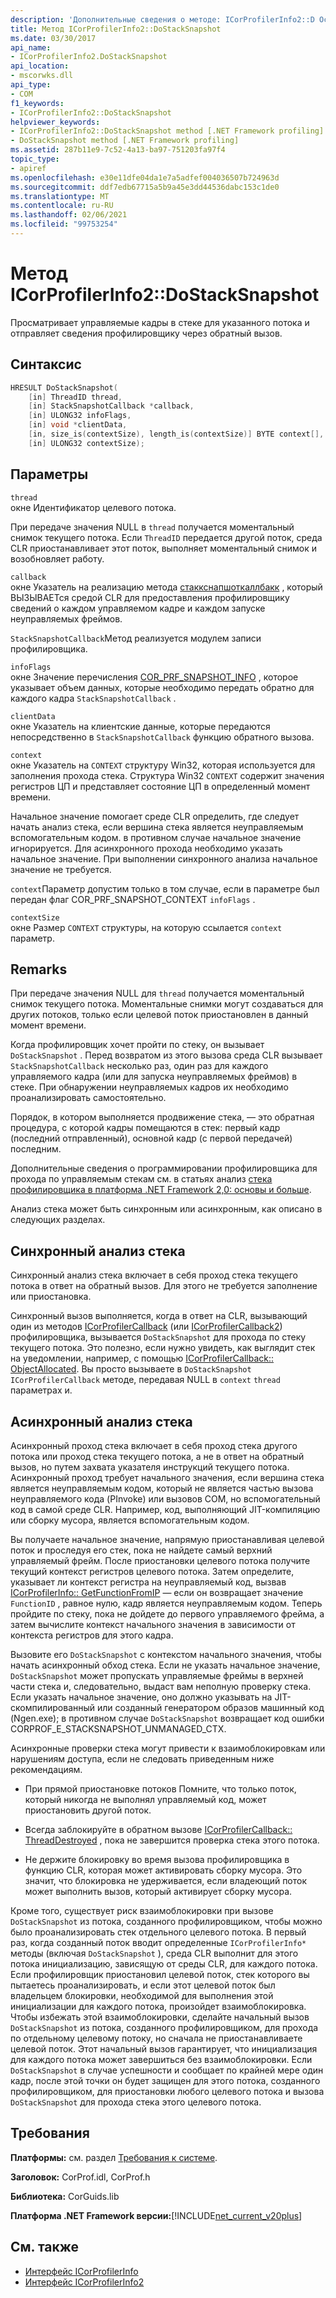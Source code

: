 ```yaml
---
description: 'Дополнительные сведения о методе: ICorProfilerInfo2::D Остаккснапшот'
title: Метод ICorProfilerInfo2::DoStackSnapshot
ms.date: 03/30/2017
api_name:
- ICorProfilerInfo2.DoStackSnapshot
api_location:
- mscorwks.dll
api_type:
- COM
f1_keywords:
- ICorProfilerInfo2::DoStackSnapshot
helpviewer_keywords:
- ICorProfilerInfo2::DoStackSnapshot method [.NET Framework profiling]
- DoStackSnapshot method [.NET Framework profiling]
ms.assetid: 287b11e9-7c52-4a13-ba97-751203fa97f4
topic_type:
- apiref
ms.openlocfilehash: e30e11dfe04da1e7a5adfef004036507b724963d
ms.sourcegitcommit: ddf7edb67715a5b9a45e3dd44536dabc153c1de0
ms.translationtype: MT
ms.contentlocale: ru-RU
ms.lasthandoff: 02/06/2021
ms.locfileid: "99753254"
---
```

# <a name="icorprofilerinfo2dostacksnapshot-method"></a>Метод ICorProfilerInfo2::DoStackSnapshot

Просматривает управляемые кадры в стеке для указанного потока и отправляет сведения профилировщику через обратный вызов.  
  
## <a name="syntax"></a>Синтаксис  
  
```cpp  
HRESULT DoStackSnapshot(  
    [in] ThreadID thread,  
    [in] StackSnapshotCallback *callback,  
    [in] ULONG32 infoFlags,  
    [in] void *clientData,  
    [in, size_is(contextSize), length_is(contextSize)] BYTE context[],  
    [in] ULONG32 contextSize);  
```  
  
## <a name="parameters"></a>Параметры  

 `thread`  
 окне Идентификатор целевого потока.  
  
 При передаче значения NULL в `thread` получается моментальный снимок текущего потока. Если `ThreadID` передается другой поток, среда CLR приостанавливает этот поток, выполняет моментальный снимок и возобновляет работу.  
  
 `callback`  
 окне Указатель на реализацию метода [стаккснапшоткаллбакк](stacksnapshotcallback-function.md) , который ВЫЗЫВАЕТся средой CLR для предоставления профилировщику сведений о каждом управляемом кадре и каждом запуске неуправляемых фреймов.  
  
 `StackSnapshotCallback`Метод реализуется модулем записи профилировщика.  
  
 `infoFlags`  
 окне Значение перечисления [COR_PRF_SNAPSHOT_INFO](cor-prf-snapshot-info-enumeration.md) , которое указывает объем данных, которые необходимо передать обратно для каждого кадра `StackSnapshotCallback` .  
  
 `clientData`  
 окне Указатель на клиентские данные, которые передаются непосредственно в `StackSnapshotCallback` функцию обратного вызова.  
  
 `context`  
 окне Указатель на `CONTEXT` структуру Win32, которая используется для заполнения прохода стека. Структура Win32 `CONTEXT` содержит значения регистров ЦП и представляет состояние ЦП в определенный момент времени.  
  
 Начальное значение помогает среде CLR определить, где следует начать анализ стека, если вершина стека является неуправляемым вспомогательным кодом. в противном случае начальное значение игнорируется. Для асинхронного прохода необходимо указать начальное значение. При выполнении синхронного анализа начальное значение не требуется.  
  
 `context`Параметр допустим только в том случае, если в параметре был передан флаг COR_PRF_SNAPSHOT_CONTEXT `infoFlags` .  
  
 `contextSize`  
 окне Размер `CONTEXT` структуры, на которую ссылается `context` параметр.  
  
## <a name="remarks"></a>Remarks  

 При передаче значения NULL для `thread` получается моментальный снимок текущего потока. Моментальные снимки могут создаваться для других потоков, только если целевой поток приостановлен в данный момент времени.  
  
 Когда профилировщик хочет пройти по стеку, он вызывает `DoStackSnapshot` . Перед возвратом из этого вызова среда CLR вызывает `StackSnapshotCallback` несколько раз, один раз для каждого управляемого кадра (или для запуска неуправляемых фреймов) в стеке. При обнаружении неуправляемых кадров их необходимо проанализировать самостоятельно.  
  
 Порядок, в котором выполняется продвижение стека, — это обратная процедура, с которой кадры помещаются в стек: первый кадр (последний отправленный), основной кадр (с первой передачей) последним.  
  
 Дополнительные сведения о программировании профилировщика для прохода по управляемым стекам см. в статьях анализ [стека профилировщика в платформа .NET Framework 2,0: основы и больше](/previous-versions/dotnet/articles/bb264782(v=msdn.10)).  
  
 Анализ стека может быть синхронным или асинхронным, как описано в следующих разделах.  
  
## <a name="synchronous-stack-walk"></a>Синхронный анализ стека  

 Синхронный анализ стека включает в себя проход стека текущего потока в ответ на обратный вызов. Для этого не требуется заполнение или приостановка.  
  
 Синхронный вызов выполняется, когда в ответ на CLR, вызывающий один из методов [ICorProfilerCallback](icorprofilercallback-interface.md) (или [ICorProfilerCallback2](icorprofilercallback2-interface.md)) профилировщика, вызывается `DoStackSnapshot` для прохода по стеку текущего потока. Это полезно, если нужно увидеть, как выглядит стек на уведомлении, например, с помощью [ICorProfilerCallback:: ObjectAllocated](icorprofilercallback-objectallocated-method.md). Вы просто вызываете в `DoStackSnapshot` `ICorProfilerCallback` методе, передавая NULL в `context` `thread` параметрах и.  
  
## <a name="asynchronous-stack-walk"></a>Асинхронный анализ стека  

 Асинхронный проход стека включает в себя проход стека другого потока или проход стека текущего потока, а не в ответ на обратный вызов, но путем захвата указателя инструкций текущего потока. Асинхронный проход требует начального значения, если вершина стека является неуправляемым кодом, который не является частью вызова неуправляемого кода (PInvoke) или вызовов COM, но вспомогательный код в самой среде CLR. Например, код, выполняющий JIT-компиляцию или сборку мусора, является вспомогательным кодом.  
  
 Вы получаете начальное значение, напрямую приостанавливая целевой поток и проследуя его стек, пока не найдете самый верхний управляемый фрейм. После приостановки целевого потока получите текущий контекст регистров целевого потока. Затем определите, указывает ли контекст регистра на неуправляемый код, вызвав [ICorProfilerInfo:: GetFunctionFromIP](icorprofilerinfo-getfunctionfromip-method.md) — если он возвращает значение `FunctionID` , равное нулю, кадр является неуправляемым кодом. Теперь пройдите по стеку, пока не дойдете до первого управляемого фрейма, а затем вычислите контекст начального значения в зависимости от контекста регистров для этого кадра.  
  
 Вызовите его `DoStackSnapshot` с контекстом начального значения, чтобы начать асинхронный обход стека. Если не указать начальное значение, `DoStackSnapshot` может пропускать управляемые фреймы в верхней части стека и, следовательно, выдаст вам неполную проверку стека. Если указать начальное значение, оно должно указывать на JIT-скомпилированный или созданный генератором образов машинный код (Ngen.exe); в противном случае `DoStackSnapshot` возвращает код ошибки CORPROF_E_STACKSNAPSHOT_UNMANAGED_CTX.  
  
 Асинхронные проверки стека могут привести к взаимоблокировкам или нарушениям доступа, если не следовать приведенным ниже рекомендациям.  
  
- При прямой приостановке потоков Помните, что только поток, который никогда не выполнял управляемый код, может приостановить другой поток.  
  
- Всегда заблокируйте в обратном вызове [ICorProfilerCallback:: ThreadDestroyed](icorprofilercallback-threaddestroyed-method.md) , пока не завершится проверка стека этого потока.  
  
- Не держите блокировку во время вызова профилировщика в функцию CLR, которая может активировать сборку мусора. Это значит, что блокировка не удерживается, если владеющий поток может выполнить вызов, который активирует сборку мусора.  
  
 Кроме того, существует риск взаимоблокировки при вызове `DoStackSnapshot` из потока, созданного профилировщиком, чтобы можно было проанализировать стек отдельного целевого потока. В первый раз, когда созданный поток вводит определенные `ICorProfilerInfo*` методы (включая `DoStackSnapshot` ), среда CLR выполнит для этого потока инициализацию, зависящую от среды CLR, для каждого потока. Если профилировщик приостановил целевой поток, стек которого вы пытаетесь проанализировать, и если этот целевой поток был владельцем блокировки, необходимой для выполнения этой инициализации для каждого потока, произойдет взаимоблокировка. Чтобы избежать этой взаимоблокировки, сделайте начальный вызов `DoStackSnapshot` из потока, созданного профилировщиком, для прохода по отдельному целевому потоку, но сначала не приостанавливаете целевой поток. Этот начальный вызов гарантирует, что инициализация для каждого потока может завершиться без взаимоблокировки. Если `DoStackSnapshot` в случае успешности и сообщает по крайней мере один кадр, после этой точки он будет защищен для этого потока, созданного профилировщиком, для приостановки любого целевого потока и вызова `DoStackSnapshot` для прохода стека этого целевого потока.  
  
## <a name="requirements"></a>Требования  

 **Платформы:** см. раздел [Требования к системе](../../get-started/system-requirements.md).  
  
 **Заголовок:** CorProf.idl, CorProf.h  
  
 **Библиотека:** CorGuids.lib  
  
 **Платформа .NET Framework версии:**[!INCLUDE[net_current_v20plus](../../../../includes/net-current-v20plus-md.md)]  
  
## <a name="see-also"></a>См. также

- [Интерфейс ICorProfilerInfo](icorprofilerinfo-interface.md)
- [Интерфейс ICorProfilerInfo2](icorprofilerinfo2-interface.md)
